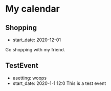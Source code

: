 # My calendar

## Shopping

- start_date: 2020-12-01

Go shopping with my friend.
## TestEvent
- asetting: woops
- start_date: 2020-1-1 12:0
This is a test event
